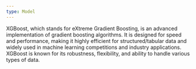 ```yaml
---
type: Model
---
```


XGBoost, which stands for eXtreme Gradient Boosting, is an advanced implementation of gradient boosting algorithms. It is designed for speed and performance, making it highly efficient for structured/tabular data and widely used in machine learning competitions and industry applications. XGBoost is known for its robustness, flexibility, and ability to handle various types of data.